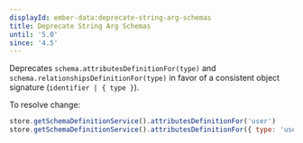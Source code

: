 ```yaml
---
displayId: ember-data:deprecate-string-arg-schemas
title: Deprecate String Arg Schemas
until: '5.0'
since: '4.5'
---
```


Deprecates `schema.attributesDefinitionFor(type)` and `schema.relationshipsDefinitionFor(type)` in favor of a consistent object signature (`identifier | { type }`).

To resolve change:

```js {data-diff="-1,+2"}
store.getSchemaDefinitionService().attributesDefinitionFor('user')
store.getSchemaDefinitionService().attributesDefinitionFor({ type: 'user' })
```
